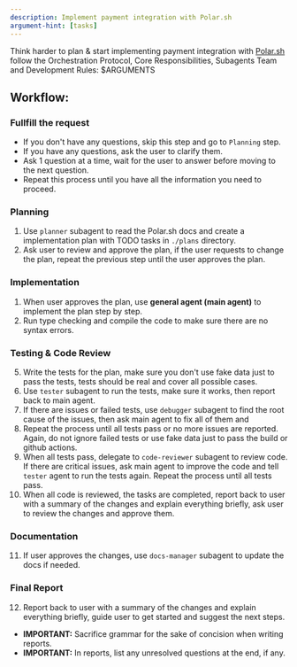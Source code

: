 ```yaml
---
description: Implement payment integration with Polar.sh
argument-hint: [tasks]
---
```


Think harder to plan & start implementing payment integration with [Polar.sh](https://polar.sh/docs/llms-full.txt) follow the Orchestration Protocol, Core Responsibilities, Subagents Team and Development Rules: 
<tasks>$ARGUMENTS</tasks>

## Workflow:

### Fullfill the request

* If you don't have any questions, skip this step and go to `Planning` step.
* If you have any questions, ask the user to clarify them.
* Ask 1 question at a time, wait for the user to answer before moving to the next question.
* Repeat this process until you have all the information you need to proceed.

### Planning

1. Use `planner` subagent to read the Polar.sh docs and create a implementation plan with TODO tasks in `./plans` directory.
2. Ask user to review and approve the plan, if the user requests to change the plan, repeat the previous step until the user approves the plan.

### Implementation

1. When user approves the plan, use **general agent (main agent)** to implement the plan step by step.
2. Run type checking and compile the code to make sure there are no syntax errors.

### Testing & Code Review

5. Write the tests for the plan, make sure you don't use fake data just to pass the tests, tests should be real and cover all possible cases.
6. Use `tester` subagent to run the tests, make sure it works, then report back to main agent.
7. If there are issues or failed tests, use `debugger` subagent to find the root cause of the issues, then ask main agent to fix all of them and 
8. Repeat the process until all tests pass or no more issues are reported. Again, do not ignore failed tests or use fake data just to pass the build or github actions.
9.  When all tests pass, delegate to `code-reviewer` subagent to review code. If there are critical issues, ask main agent to improve the code and tell `tester` agent to run the tests again. Repeat the process until all tests pass.
10. When all code is reviewed, the tasks are completed, report back to user with a summary of the changes and explain everything briefly, ask user to review the changes and approve them.

### Documentation

11. If user approves the changes, use `docs-manager` subagent to update the docs if needed.

### Final Report

12. Report back to user with a summary of the changes and explain everything briefly, guide user to get started and suggest the next steps.
- **IMPORTANT:** Sacrifice grammar for the sake of concision when writing reports.
- **IMPORTANT:** In reports, list any unresolved questions at the end, if any.

